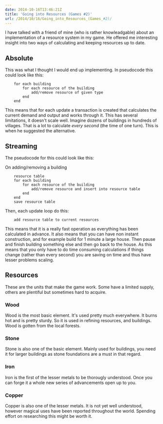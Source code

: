 ```yaml
---
date: 2014-10-16T13:46:21Z
title: 'Going into Resources (Games #2)'
url: /2014/10/16/Going_into_Resources_(Games_#2)/
---
```


I have talked with a friend of mine (who is rather knowleadgable) about an
implementation of a resource system in my game. He offered me interesting
insight into two ways of calculating and keeping resources up to date.

Absolute
--------

This was what I thought I would end up implementing. In pseudocode this could
look like this:

```
    for each building
        for each resource of the building
            add/remove resource of given type
        end
    end
```

This means that for each update a transaction is created that calculates the
current demand and output and works through it. This has several limitations,
it doesn't scale well. Imagine dozens of buildings in hundreds of villages.
That is a lot to calculate *every second* (the time of one turn). This is when
he suggested the alternative.

Streaming
---------

The pseudocode for this could look like this:

On adding/removing a building
```
    resource table
    for each building
        for each resource of the building
            add/remove resource and insert into resource table
        end
    end
    save resource table
```
Then, each update loop do this:

```
    add resource table to current resources
```

This means that it is a really fast operation as everything has been calculated
in advance. It also means that you can have non instant construction, and for
example build for 1 minute a large house. Then pause and finish building
something else and then go back to the house. As this means that you only have
to do time consuming calculations if things change (rather than every second)
you are saving on time and thus have lesser problems scaling.



Resources
---------

These are the units that make the game work. Some have a limited supply, others
are plentiful but sometimes hard to acquire.

### Wood

Wood is the most basic element. It's used pretty much everywhere. It burns hot
and is pretty sturdy. So it is used in refining resources, and buildings. Wood
is gotten from the local forests.

### Stone

Stone is also one of the basic element. Mainly used for buildings, you need it
for larger buildings as stone foundations are a must in that regard.

### Iron

Iron is the first of the lesser metals to be thorougly understood. Once you can
forge it a whole new series of advancements open up to you.

### Copper

Copper is also one of the lesser metals. It is not yet well understood, however
magical uses have been reported throughout the world. Spending effort on
researching this might be worth it.
